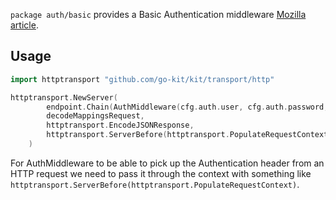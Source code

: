 `package auth/basic` provides a Basic Authentication middleware [Mozilla article](https://developer.mozilla.org/en-US/docs/Web/HTTP/Authentication).

## Usage

```go
import httptransport "github.com/go-kit/kit/transport/http"

httptransport.NewServer(
		endpoint.Chain(AuthMiddleware(cfg.auth.user, cfg.auth.password, "Example Realm"))(makeUppercaseEndpoint()),
		decodeMappingsRequest,
		httptransport.EncodeJSONResponse,
		httptransport.ServerBefore(httptransport.PopulateRequestContext),
	)
```

For AuthMiddleware to be able to pick up the Authentication header from an HTTP request we need to pass it through the context with something like ```httptransport.ServerBefore(httptransport.PopulateRequestContext)```.